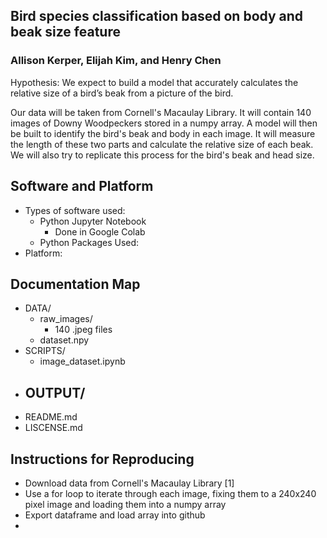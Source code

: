 ## Bird species classification based on body and beak size feature
### Allison Kerper, Elijah Kim, and Henry Chen
Hypothesis: We expect to build a model that accurately calculates the relative size of a bird’s beak from a picture of the bird.

Our data will be taken from Cornell's Macaulay Library. It will contain 140 images of Downy Woodpeckers stored in a numpy array. A model will then be built to identify the bird's beak and body in each image. It will measure the length of these two parts and calculate the relative size of each beak. We will also try to replicate this process for the bird's beak and head size.

## Software and Platform
- Types of software used:
    - Python Jupyter Notebook
        - Done in Google Colab
    - Python Packages Used:
- Platform:

## Documentation Map
- DATA/
    - raw_images/
      - 140 .jpeg files
    - dataset.npy
- SCRIPTS/
    - image_dataset.ipynb
- OUTPUT/
    - 
- README.md
- LISCENSE.md

## Instructions for Reproducing
- Download data from Cornell's Macaulay Library [1]
- Use a for loop to iterate through each image, fixing them to a 240x240 pixel image and loading them into a numpy array
- Export dataframe and load array into github
- 
